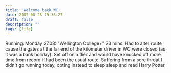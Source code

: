 ```yaml
---
title: 'Welcome back WC'
date: 2007-08-28 19:36:27
draft: false
description: ""
tags: [life]
---
```


Running: Monday 27.08: "Wellington College+" 23 mins. Had to alter route cause the gates at the far end of the kilometer driver in WC were closed (as it was a bank holiday). Set off on a flier and would have knocked off more time from record if had been the usual route. Suffering from a sore throat I didn't go running today, opting instead to sleep sleep and read Harry Potter.